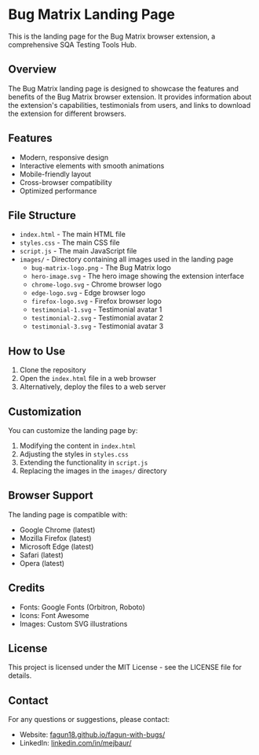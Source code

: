 # Bug Matrix Landing Page

This is the landing page for the Bug Matrix browser extension, a comprehensive SQA Testing Tools Hub.

## Overview

The Bug Matrix landing page is designed to showcase the features and benefits of the Bug Matrix browser extension. It provides information about the extension's capabilities, testimonials from users, and links to download the extension for different browsers.

## Features

- Modern, responsive design
- Interactive elements with smooth animations
- Mobile-friendly layout
- Cross-browser compatibility
- Optimized performance

## File Structure

- `index.html` - The main HTML file
- `styles.css` - The main CSS file
- `script.js` - The main JavaScript file
- `images/` - Directory containing all images used in the landing page
  - `bug-matrix-logo.png` - The Bug Matrix logo
  - `hero-image.svg` - The hero image showing the extension interface
  - `chrome-logo.svg` - Chrome browser logo
  - `edge-logo.svg` - Edge browser logo
  - `firefox-logo.svg` - Firefox browser logo
  - `testimonial-1.svg` - Testimonial avatar 1
  - `testimonial-2.svg` - Testimonial avatar 2
  - `testimonial-3.svg` - Testimonial avatar 3

## How to Use

1. Clone the repository
2. Open the `index.html` file in a web browser
3. Alternatively, deploy the files to a web server

## Customization

You can customize the landing page by:

1. Modifying the content in `index.html`
2. Adjusting the styles in `styles.css`
3. Extending the functionality in `script.js`
4. Replacing the images in the `images/` directory

## Browser Support

The landing page is compatible with:

- Google Chrome (latest)
- Mozilla Firefox (latest)
- Microsoft Edge (latest)
- Safari (latest)
- Opera (latest)

## Credits

- Fonts: Google Fonts (Orbitron, Roboto)
- Icons: Font Awesome
- Images: Custom SVG illustrations

## License

This project is licensed under the MIT License - see the LICENSE file for details.

## Contact

For any questions or suggestions, please contact:

- Website: [fagun18.github.io/fagun-with-bugs/](https://fagun18.github.io/fagun-with-bugs/)
- LinkedIn: [linkedin.com/in/mejbaur/](https://www.linkedin.com/in/mejbaur/) 